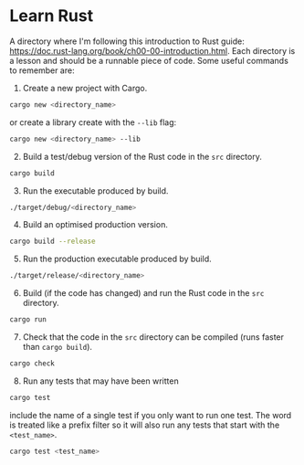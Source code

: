 # Learn Rust
A directory where I'm following this introduction to Rust guide: https://doc.rust-lang.org/book/ch00-00-introduction.html. Each directory is a lesson and should be a runnable piece of code. Some useful commands to remember are:

1. Create a new project with Cargo.
```bash
cargo new <directory_name>
```

or create a library create with the `--lib` flag:
```bash
cargo new <directory_name> --lib
```

2. Build a test/debug version of the Rust code in the `src` directory.
```bash
cargo build
```

3. Run the executable produced by build.
```bash
./target/debug/<directory_name>
```

4. Build an optimised production version.
```bash
cargo build --release
```

5. Run the production executable produced by build.
```bash
./target/release/<directory_name>
```

6. Build (if the code has changed) and run the Rust code in the `src` directory.
```bash
cargo run
````

7. Check that the code in the `src` directory can be compiled (runs faster than `cargo build`).
```bash
cargo check
````

8. Run any tests that may have been written
```bash
cargo test
```

include the name of a single test if you only want to run one test. The word is treated like a prefix filter so it will also run any tests that start with the `<test_name>`.
```bash
cargo test <test_name>
```


